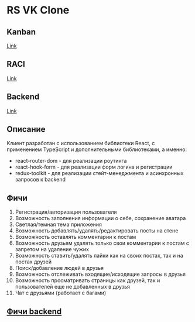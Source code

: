 # RS VK Clone

## Kanban

[Link](https://github.com/users/IvanBusygin/projects/1)

## RACI

[Link](https://docs.google.com/spreadsheets/d/1aZIVKJMn5Q7ySk05yLxusbvMgIBeKla4Oj8kd0CexpM/edit#gid=0)

## Backend

[Link](https://github.com/teumik/rsclone-vk-server)

## Описание

Клиент разработан с использованием библиотеки React, с применением TypeScript и дополнительными библиотеками, а именно:
- react-router-dom - для реализации роутинга
- react-hook-form - для реализации форм логина и регистрации
- redux-toolkit - для реализации стейт-менеджмента и асинхронных запросов к backend

## Фичи

1. Регистрация/авторизация пользователя
2. Возможность заполнения информации о себе, сохранение аватара
3. Светлая/темная тема приложения
4. Возможность добавлять/удалять/редактировать посты на стене
5. Возможность оставлять комментарии к постам
6. Возможность друзьям удалять только свои комментарии к постам с запретом на удаление чужих
7. Возможность ставить/удалять лайки как на своих постах, так и на постах друзей
8. Поиск/добавление людей в друзья
9. Возможность отслеживать входящие/исходящие запросы в друзья
10. Возможность просматривать страницы как друзей, так и пользователей еще не добавленных в друзья
11. Чат с друзьями (работает с багами)

## [Фичи backend](https://github.com/teumik/rsclone-vk-server/blob/main/DESCRIPTION.md)
